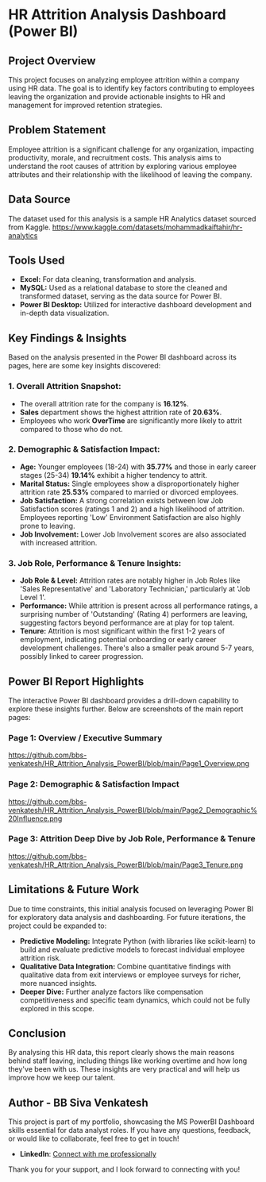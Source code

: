 # HR Attrition Analysis Dashboard (Power BI)

## Project Overview

This project focuses on analyzing employee attrition within a company using HR data. The goal is to identify key factors contributing to employees leaving the organization and provide actionable insights to HR and management for improved retention strategies.

## Problem Statement

Employee attrition is a significant challenge for any organization, impacting productivity, morale, and recruitment costs. This analysis aims to understand the root causes of attrition by exploring various employee attributes and their relationship with the likelihood of leaving the company.

## Data Source

The dataset used for this analysis is a sample HR Analytics dataset sourced from Kaggle.
https://www.kaggle.com/datasets/mohammadkaiftahir/hr-analytics

## Tools Used

* **Excel:** For data cleaning, transformation and analysis.
* **MySQL:** Used as a relational database to store the cleaned and transformed dataset, serving as the data source for Power BI.
* **Power BI Desktop:** Utilized for interactive dashboard development and in-depth data visualization.


## Key Findings & Insights

Based on the analysis presented in the Power BI dashboard across its pages, here are some key insights discovered:

### 1. Overall Attrition Snapshot:
* The overall attrition rate for the company is **16.12%**.
* **Sales** department shows the highest attrition rate of **20.63%**.
* Employees who work **OverTime** are significantly more likely to attrit compared to those who do not.

### 2. Demographic & Satisfaction Impact:
* **Age:** Younger employees (18-24) with **35.77%** and those in early career stages (25-34) **19.14%** exhibit a higher tendency to attrit.
* **Marital Status:** Single employees show a disproportionately higher attrition rate **25.53%** compared to married or divorced employees.
* **Job Satisfaction:** A strong correlation exists between low Job Satisfaction scores (ratings 1 and 2) and a high likelihood of attrition. Employees reporting 'Low' Environment Satisfaction are also highly prone to leaving.
* **Job Involvement:** Lower Job Involvement scores are also associated with increased attrition.

### 3. Job Role, Performance & Tenure Insights:
* **Job Role & Level:** Attrition rates are notably higher in Job Roles like 'Sales Representative' and 'Laboratory Technician,' particularly at 'Job Level 1'.
* **Performance:** While attrition is present across all performance ratings, a surprising number of 'Outstanding' (Rating 4) performers are leaving, suggesting factors beyond performance are at play for top talent.
* **Tenure:** Attrition is most significant within the first 1-2 years of employment, indicating potential onboarding or early career development challenges. There's also a smaller peak around 5-7 years, possibly linked to career progression.

## Power BI Report Highlights

The interactive Power BI dashboard provides a drill-down capability to explore these insights further. Below are screenshots of the main report pages:

### Page 1: Overview / Executive Summary
https://github.com/bbs-venkatesh/HR_Attrition_Analysis_PowerBI/blob/main/Page1_Overview.png

### Page 2: Demographic & Satisfaction Impact
https://github.com/bbs-venkatesh/HR_Attrition_Analysis_PowerBI/blob/main/Page2_Demographic%20Influence.png

### Page 3: Attrition Deep Dive by Job Role, Performance & Tenure
https://github.com/bbs-venkatesh/HR_Attrition_Analysis_PowerBI/blob/main/Page3_Tenure.png

## Limitations & Future Work

Due to time constraints, this initial analysis focused on leveraging Power BI for exploratory data analysis and dashboarding. For future iterations, the project could be expanded to:

* **Predictive Modeling:** Integrate Python (with libraries like scikit-learn) to build and evaluate predictive models to forecast individual employee attrition risk.
* **Qualitative Data Integration:** Combine quantitative findings with qualitative data from exit interviews or employee surveys for richer, more nuanced insights.
* **Deeper Dive:** Further analyze factors like compensation competitiveness and specific team dynamics, which could not be fully explored in this scope.

## Conclusion
By analysing this HR data, this report clearly shows the main reasons behind staff leaving, including things like working overtime and how long they've been with us. These insights are very practical and will help us improve how we keep our talent.

## Author - BB Siva Venkatesh

This project is part of my portfolio, showcasing the MS PowerBI Dashboard skills essential for data analyst roles. If you have any questions, feedback, or would like to collaborate, feel free to get in touch!

- **LinkedIn**: [Connect with me professionally](https://www.linkedin.com/in/siva-venkatesh/)


Thank you for your support, and I look forward to connecting with you!
